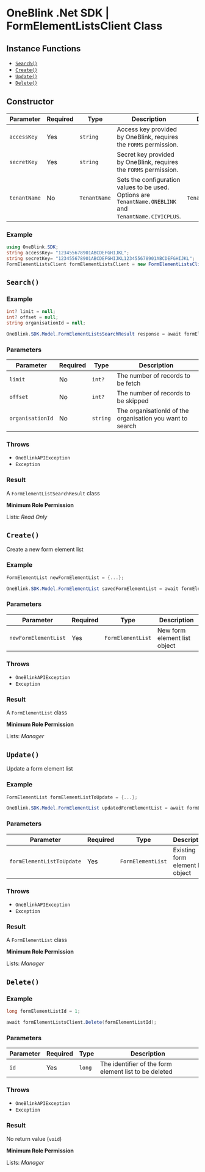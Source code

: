 # OneBlink .Net SDK | FormElementListsClient Class

## Instance Functions

- [`Search()`](#search)
- [`Create()`](#create)
- [`Update()`](#update)
- [`Delete()`](#delete)

## Constructor

| Parameter    | Required | Type         | Description                                                                                             | Default Value         |
| ------------ | -------- | ------------ | ------------------------------------------------------------------------------------------------------- | --------------------- |
| `accessKey`  | Yes      | `string`     | Access key provided by OneBlink, requires the `FORMS` permission.                                       |                       |
| `secretKey`  | Yes      | `string`     | Secret key provided by OneBlink, requires the `FORMS` permission.                                       |                       |
| `tenantName` | No       | `TenantName` | Sets the configuration values to be used. Options are `TenantName.ONEBLINK` and `TenantName.CIVICPLUS`. | `TenantName.ONEBLINK` |

### Example

```c#
using OneBlink.SDK;
string accessKey= "123455678901ABCDEFGHIJKL";
string secretKey= "123455678901ABCDEFGHIJKL123455678901ABCDEFGHIJKL";
FormElementListsClient formElementListsClient = new FormElementListsClient(accessKey, secretKey);
```

## `Search()`

### Example

```c#
int? limit = null;
int? offset = null;
string organisationId = null;

OneBlink.SDK.Model.FormElementListsSearchResult response = await formElementListsClient.Search(limit, offset, organisationId);
```

### Parameters

| Parameter        | Required | Type     | Description                                               |
| ---------------- | -------- | -------- | --------------------------------------------------------- |
| `limit`          | No       | `int?`   | The number of records to be fetch                         |
| `offset`         | No       | `int?`   | The number of records to be skipped                       |
| `organisationId` | No       | `string` | The organisationId of the organisation you want to search |

### Throws

- `OneBlinkAPIException`
- `Exception`

### Result

A `FormElementListSearchResult` class

**Minimum Role Permission**

Lists: _Read Only_

## `Create()`

Create a new form element list

### Example

```c#
FormElementList newFormElementList = {...};

OneBlink.SDK.Model.FormElementList savedFormElementList = await formElementListsClient.Create(newFormElementList);
```

### Parameters

| Parameter            | Required | Type              | Description                  |
| -------------------- | -------- | ----------------- | ---------------------------- |
| `newFormElementList` | Yes      | `FormElementList` | New form element list object |

### Throws

- `OneBlinkAPIException`
- `Exception`

### Result

A `FormElementList` class

**Minimum Role Permission**

Lists: _Manager_

## `Update()`

Update a form element list

### Example

```c#
FormElementList formElementListToUpdate = {...};

OneBlink.SDK.Model.FormElementList updatedFormElementList = await formElementListsClient.Update(formElementListToUpdate);
```

### Parameters

| Parameter                 | Required | Type              | Description                       |
| ------------------------- | -------- | ----------------- | --------------------------------- |
| `formElementListToUpdate` | Yes      | `FormElementList` | Existing form element list object |

### Throws

- `OneBlinkAPIException`
- `Exception`

### Result

A `FormElementList` class

**Minimum Role Permission**

Lists: _Manager_

## `Delete()`

### Example

```c#
long formElementListId = 1;

await formElementListsClient.Delete(formElementListId);
```

### Parameters

| Parameter | Required | Type   | Description                                           |
| --------- | -------- | ------ | ----------------------------------------------------- |
| `id`      | Yes      | `long` | The identifier of the form element list to be deleted |

### Throws

- `OneBlinkAPIException`
- `Exception`

### Result

No return value (`void`)

**Minimum Role Permission**

Lists: _Manager_
